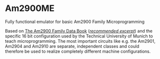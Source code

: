 # Am2900ME
Fully functional emulator for basic Am2900 Family Microprogramming

Based on [The Am2900 Family Data Book](https://github.com/MaisiKoleni/Am2900ME/blob/master/additional_material/1979_AMD_2900family_large.pdf "PDF scan; © Advanced Micro Devices Inc., 1979") (*[recommended excerpt](https://github.com/MaisiKoleni/Am2900ME/blob/master/additional_material/1979_AMD_2900family_excerpt.pdf "PDF scan; © Advanced Micro Devices Inc., 1979 - Excerpt")*)
and the specific 16 bit configuration used by the Technical University of Munich to teach microprogramming. 
The most important circuits like e.g. the Am2901, Am2904 and Am2910 are separate, independent classes and could therefore be used to realize completely different machine configurations.
